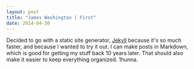 ```yaml
---
layout: post
title: "James Washington | First"
date: 2014-04-30
---
```


Decided to go with a static site generator,  [Jekyll](http://jekyllrb.com) because it's so much faster, and because I wanted to try it out.  I can make posts in Markdown, which is good for getting my stuff back 10 years later.  That should also make it easier to keep everything organized.  1hunna.
